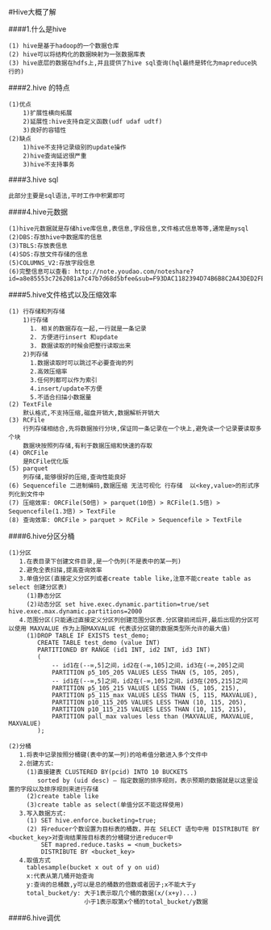 #Hive大概了解  

####1.什么是hive   

    (1) hive是基于hadoop的一个数据仓库  
    (2) hive可以将结构化的数据映射为一张数据库表  
    (3) hive底层的数据在hdfs上,并且提供了hive sql查询(hql最终是转化为mapreduce执行的)  
    
####2.hive 的特点  

    (1)优点  
        1)扩展性横向拓展  
        2)延展性:hive支持自定义函数(udf udaf udtf)  
        3)良好的容错性  
    (2)缺点  
        1)hive不支持记录级别的update操作  
        2)hive查询延迟很严重  
        3)hive不支持事务  
      
####3.hive sql  

    此部分主要是sql语法,平时工作中积累即可  
    
####4.hive元数据  

    (1)hive元数据就是存储hive库信息,表信息,字段信息,文件格式信息等等,通常是mysql  
    (2)DBS:存放hive中数据库的信息  
    (3)TBLS:存放表信息  
    (4)SDS:存放文件存储的信息  
    (5)COLUMNS_V2:存放字段信息  
    (6)完整信息可以查看: http://note.youdao.com/noteshare?id=a8e85553c7262081a7c47b7d68d5bfee&sub=F93DAC1182394D74B6B8C2A43DED2FE6  
    
####5.hive文件格式以及压缩效率  

    (1) 行存储和列存储  
        1)行存储  
          1. 相关的数据存在一起,一行就是一条记录  
          2. 方便进行insert 和update  
          3. 数据读取的时候会把整行读取出来  
        2)列存储  
          1.数据读取时可以跳过不必要查询的列  
          2.高效压缩率  
          3.任何列都可以作为索引  
          4.insert/update不方便  
          5.不适合扫描小数据量  
    (2) TextFile  
        默认格式,不支持压缩,磁盘开销大,数据解析开销大  
    (3) RCFile  
        行列存储相结合,先将数据按行分块,保证同一条记录在一个块上,避免读一个记录要读取多个块  
        数据块按照列存储,有利于数据压缩和快速的存取  
    (4) ORCFile  
        是RCFile优化版  
    (5) parquet  
        列存储,能够很好的压缩,查询性能良好  
    (6) Sequencefile 二进制编码,数据压缩 无法可视化 行存储  以<key,value>的形式序列化到文件中  
    (7) 压缩效率: ORCFile(50倍) > parquet(10倍) > RCFile(1.5倍) > Sequencefile(1.3倍) > TextFile  
    (8) 查询效率: ORCFile > parquet > RCFile > Sequencefile > TextFile  
    
####6.hive分区分桶  

    (1)分区  
       1.在表目录下创建文件目录,是一个伪列(不是表中的某一列)  
       2.避免全表扫描,提高查询效率  
       3.单值分区(直接定义分区列或者create table like,注意不能create table as select 创建分区表)    
         (1)静态分区  
         (2)动态分区 set hive.exec.dynamic.partition=true/set hive.exec.max.dynamic.partitions=2000  
       4.范围分区(只能通过直接定义分区列创建范围分区表.分区键前闭后开,最后出现的分区可以使用 MAXVALUE 作为上限MAXVALUE 代表该分区键的数据类型所允许的最大值)  
         (1)DROP TABLE IF EXISTS test_demo;  
            CREATE TABLE test_demo (value INT)  
            PARTITIONED BY RANGE (id1 INT, id2 INT, id3 INT) 
            (  
                -- id1在(--∞,5]之间，id2在(-∞,105]之间，id3在(-∞,205]之间  
                PARTITION p5_105_205 VALUES LESS THAN (5, 105, 205),  
                -- id1在(--∞,5]之间，id2在(-∞,105]之间，id3在(205,215]之间  
                PARTITION p5_105_215 VALUES LESS THAN (5, 105, 215),  
                PARTITION p5_115_max VALUES LESS THAN (5, 115, MAXVALUE),  
                PARTITION p10_115_205 VALUES LESS THAN (10, 115, 205),  
                PARTITION p10_115_215 VALUES LESS THAN (10, 115, 215),  
                PARTITION pall_max values less than (MAXVALUE, MAXVALUE, MAXVALUE)  
            );  

    (2)分桶  
       1.将表中记录按照分桶键(表中的某一列)的哈希值分散进入多个文件中  
       2.创建方式:  
         (1)直接建表 CLUSTERED BY(pcid) INTO 10 BUCKETS 
            sorted by (uid desc) – 指定数据的排序规则，表示预期的数据就是以这里设置的字段以及排序规则来进行存储   
         (2)create table like  
         (3)create table as select(单值分区不能这样使用)  
       3.写入数据方式:  
         (1) SET hive.enforce.bucketing=true;  
         (2) 将reducer个数设置为目标表的桶数，并在 SELECT 语句中用 DISTRIBUTE BY <bucket_key>对查询结果按目标表的分桶键分进reducer中  
             SET mapred.reduce.tasks = <num_buckets>  
             DISTRIBUTE BY <bucket_key> 
       4.取值方式  
         tablesample(bucket x out of y on uid)  
         x:代表从第几桶开始查询  
         y:查询的总桶数,y可以是总的桶数的倍数或者因子;x不能大于y  
         total_bucket/y: 大于1表示取几个桶的数据(x/(x+y)...)  
                         小于1表示取第x个桶的total_bucket/y数据  
                         
####6.hive调优
                     
         
           
         
     
    
         
        
    